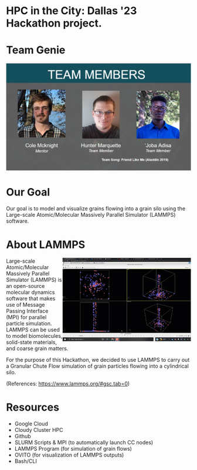 # HPC in the City: Dallas '23 Hackathon project.

# Team Genie

![BB](https://github.com/hunter154321/2022HPC-Genie-LAMMPS/blob/master/Hackhpc_img.jpg)

# Our Goal

Our goal is to model and visualize grains flowing into a grain silo using the Large-scale Atomic/Molecular Massively Parallel Simulator (LAMMPS) software.

# About LAMMPS

<img src="https://github.com/hunter154321/2022HPC-Genie-LAMMPS/blob/master/LAMMPS_graph.gif" align="right" alt="Simulation of grains falling into a silo" width="350px"/>
Large-scale Atomic/Molecular Massively Parallel Simulator (LAMMPS) is an open-source molecular dynamics software that makes use of Message Passing Interface (MPI) for parallel particle simulation. LAMMPS can be used to model biomolecules, solid-state materials, and coarse grain matters.

For the purpose of this Hackathon, we decided to use LAMMPS to carry out a Granular Chute Flow simulation of grain particles flowing into a cylindrical silo.

(References: https://www.lammps.org/#gsc.tab=0)


# Resources

- Google Cloud
- Cloudy Cluster HPC
- Github
- SLURM Scripts & MPI (to automatically launch CC nodes)
- LAMMPS Program (for simulation of grain flows)
- OVITO (for visualization of LAMMPS outputs)
- Bash/CLI

